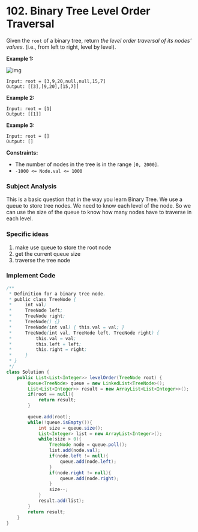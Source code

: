 # 102. Binary Tree Level Order Traversal

Given the `root` of a binary tree, return *the level order traversal of its nodes' values*. (i.e., from left to right, level by level).

 

**Example 1:**

![img](https://assets.leetcode.com/uploads/2021/02/19/tree1.jpg)

```
Input: root = [3,9,20,null,null,15,7]
Output: [[3],[9,20],[15,7]]
```

**Example 2:**

```
Input: root = [1]
Output: [[1]]
```

**Example 3:**

```
Input: root = []
Output: []
```

 

**Constraints:**

- The number of nodes in the tree is in the range `[0, 2000]`.
- `-1000 <= Node.val <= 1000`





### Subject Analysis

This is a basic question that in the way you learn Binary Tree. We use a queue to store tree nodes. We need to know each level of the node. So we can use the size of the queue to know how many nodes have to traverse in each level. 

### Specific ideas

1. make use queue to store  the root node
2. get the current queue size 
3. traverse the tree node  



### Implement Code

```java
/**
 * Definition for a binary tree node.
 * public class TreeNode {
 *     int val;
 *     TreeNode left;
 *     TreeNode right;
 *     TreeNode() {}
 *     TreeNode(int val) { this.val = val; }
 *     TreeNode(int val, TreeNode left, TreeNode right) {
 *         this.val = val;
 *         this.left = left;
 *         this.right = right;
 *     }
 * }
 */
class Solution {
    public List<List<Integer>> levelOrder(TreeNode root) {
        Queue<TreeNode> queue = new LinkedList<TreeNode>();
        List<List<Integer>> result = new ArrayList<List<Integer>>();
        if(root == null){
            return result;
        }
        
        queue.add(root);
        while(!queue.isEmpty()){
            int size = queue.size();
            List<Integer> list = new ArrayList<Integer>();
            while(size > 0){
                TreeNode node = queue.poll();
                list.add(node.val);
                if(node.left != null){
                    queue.add(node.left);
                }
                if(node.right != null){
                    queue.add(node.right);
                }
                size--;
            }
            result.add(list);
        }
        return result;
    } 
}
```





 